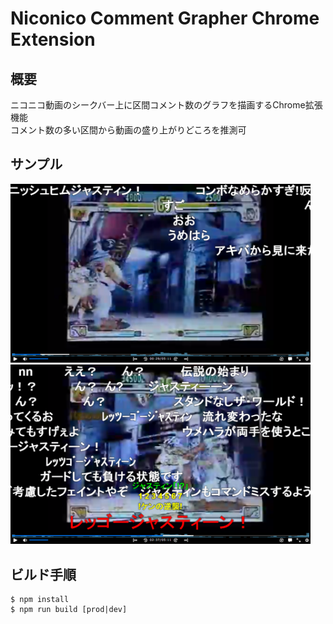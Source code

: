 # Niconico Comment Grapher Chrome Extension


## 概要
ニコニコ動画のシークバー上に区間コメント数のグラフを描画するChrome拡張機能  
コメント数の多い区間から動画の盛り上がりどころを推測可


## サンプル
<img src="./images/samples/sample01.png" width="480px">
<img src="./images/samples/sample02.png" width="480px">


## ビルド手順
```
$ npm install
$ npm run build [prod|dev]
```
